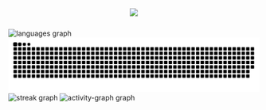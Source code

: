 <h1 align="center">
    <img src="https://readme-typing-svg.herokuapp.com/?font=Righteous&size=35&center=true&vCenter=true&width=500&height=70&duration=4000&lines=Hi+There!+👋;+I'm+Nghlong3004!;" />
</h1>
<div align="left">
<img src="https://github-readme-stats.vercel.app/api/top-langs?username=nghlong3004&locale=en&hide_title=false&layout=compact&card_width=400&langs_count=5&theme=gruvbox_light&hide_border=false" height="100"  alt="languages graph" /> 
</div>
<picture>
  <source media="(prefers-color-scheme: dark)" srcset="https://raw.githubusercontent.com/platane/platane/output/github-contribution-grid-snake-dark.svg">
  <source media="(prefers-color-scheme: light)" srcset="https://raw.githubusercontent.com/platane/platane/output/github-contribution-grid-snake.svg">
  <img alt="github contribution grid snake animation" src="https://raw.githubusercontent.com/platane/platane/output/github-contribution-grid-snake.svg">
</picture>


<div align="left">
  <img src="https://streak-stats.demolab.com?user=nghlong3004&locale=en&mode=daily&theme=dracula&hide_border=false&border_radius=8" height="150" alt="streak graph" /> 
  <img src="https://github-readme-activity-graph.vercel.app/graph?username=nghlong3004&radius=50&hide_border=false&theme=material-palenight" height="150" alt="activity-graph graph"  />
</div>

